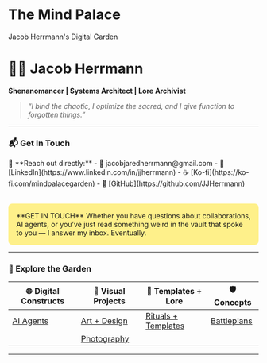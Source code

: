 <!-- Quartz Digital Garden Base Index -->

# The Mind Palace
Jacob Herrmann's Digital Garden

# 🧙‍♂️ Jacob Herrmann  
**Shenanomancer | Systems Architect | Lore Archivist**

> *“I bind the chaotic, I optimize the sacred, and I give function to forgotten things.”*

---

### 📬 Get In Touch

<div style="display: flex; flex-wrap: wrap; gap: 2rem; align-items: flex-start;">

<div style="flex: 1; min-width: 250px;">
📨 **Reach out directly:**  
- 📧 jacobjaredherrmann@gmail.com  
- 💼 [LinkedIn](https://www.linkedin.com/in/jjherrmann)  
- ☕ [Ko-fi](https://ko-fi.com/mindpalacegarden)  
- 🧠 [GitHub](https://github.com/JJHerrmann)
</div>

<div style="flex: 1; min-width: 250px; background-color: #fef08a; padding: 1rem; border-radius: 0.5rem;">
**GET IN TOUCH**  
Whether you have questions about collaborations, AI agents, or you’ve just read something weird in the vault that spoke to you — I answer my inbox. Eventually.
</div>

</div>

---

### 🧭 Explore the Garden

| 🌐 **Digital Constructs**             | 🎨 **Visual Projects**                    | 📜 **Templates + Lore**                                     | 🛡️ **Concepts**     |
| ------------------------------------- | ----------------------------------------- | ----------------------------------------------------------- | ------------------- |
| [AI Agents](./AI%20Agents/index.md)   | [Art + Design](./Art%20Projects/index.md) | [Rituals + Templates](./Templates%20and%20Rituals/index.md) | [Battleplans](./Battleplans/index.md) |
|                                       | [Photography](./Photography/index.md)     |                                                             |                     |

---

